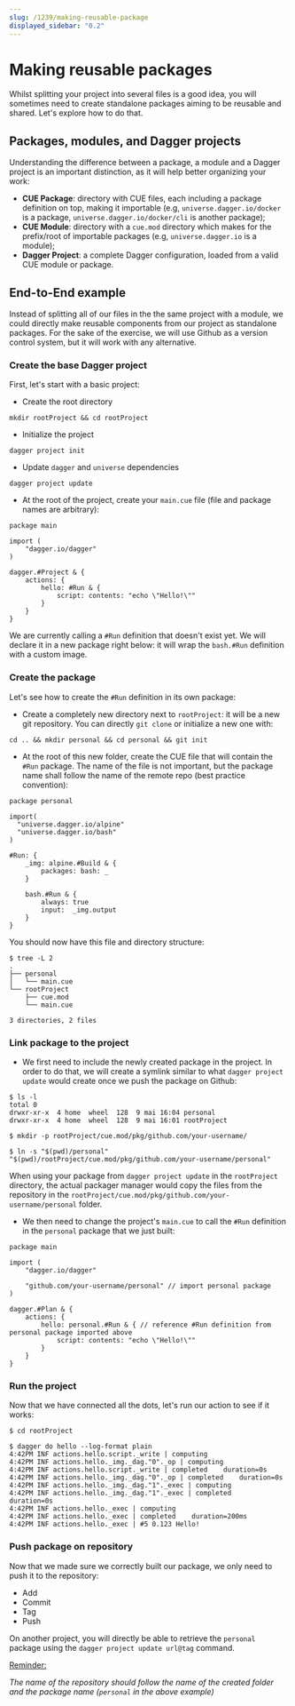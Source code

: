 ```yaml
---
slug: /1239/making-reusable-package
displayed_sidebar: "0.2"
---
```


# Making reusable packages

Whilst splitting your project into several files is a good idea, you will sometimes need to create standalone packages aiming to be reusable and shared. Let's explore how to do that.

## Packages, modules, and Dagger projects

Understanding the difference between a package, a module and a Dagger project is an important distinction, as it will help better organizing your work:

- **CUE Package**: directory with CUE files, each including a package definition on top, making it importable (e.g, `universe.dagger.io/docker` is a package, `universe.dagger.io/docker/cli` is another package);
- **CUE Module**: directory with a `cue.mod` directory which makes for the prefix/root of importable packages (e.g, `universe.dagger.io` is a module);
- **Dagger Project**: a complete Dagger configuration, loaded from a valid CUE module or package.

## End-to-End example

Instead of splitting all of our files in the the same project with a module, we could directly make reusable components from our project as standalone packages. For the sake of the exercise, we will use Github as a version control system, but it will work with any alternative.

### Create the base Dagger project

First, let's start with a basic project:

- Create the root directory

```console
mkdir rootProject && cd rootProject
```

- Initialize the project

```console
dagger project init
```

- Update `dagger` and `universe` dependencies

```console
dagger project update
```

- At the root of the project, create your `main.cue` file (file and package names are arbitrary):

```cue title="rootProject/main.cue"
package main

import (
    "dagger.io/dagger"
)

dagger.#Project & {
    actions: {
        hello: #Run & {
            script: contents: "echo \"Hello!\""
        }
    }
}
```

We are currently calling a `#Run` definition that doesn't exist yet. We will declare it in a new package right below: it will wrap the `bash.#Run` definition with a custom image.

### Create the package

Let's see how to create the `#Run` definition in its own package:

- Create a completely new directory next to `rootProject`: it will be a new git repository.
You can directly `git clone` or initialize a new one with:

```console
cd .. && mkdir personal && cd personal && git init
```

- At the root of this new folder, create the CUE file that will contain the `#Run` package. The name of the file is not important, but the package name shall follow the name of the remote repo (best practice convention):

```cue title=personal/main.cue
package personal

import(
  "universe.dagger.io/alpine"
  "universe.dagger.io/bash"
)

#Run: {
    _img: alpine.#Build & {
        packages: bash: _
    }

    bash.#Run & {
        always: true
        input:  _img.output
    }
}
```

You should now have this file and directory structure:

```console
$ tree -L 2
.
├── personal
│   └── main.cue
└── rootProject
    ├── cue.mod
    └── main.cue

3 directories, 2 files
```

### Link package to the project

- We first need to include the newly created package in the project. In order to do that, we will create a symlink similar to what `dagger project update` would create once we push the package on Github:

```console
$ ls -l
total 0
drwxr-xr-x  4 home  wheel  128  9 mai 16:04 personal
drwxr-xr-x  4 home  wheel  128  9 mai 16:01 rootProject

$ mkdir -p rootProject/cue.mod/pkg/github.com/your-username/

$ ln -s "$(pwd)/personal" "$(pwd)/rootProject/cue.mod/pkg/github.com/your-username/personal"
```

When using your package from `dagger project update` in the `rootProject` directory, the actual packager manager would copy the files from the repository in the `rootProject/cue.mod/pkg/github.com/your-username/personal` folder.

- We then need to change the project's `main.cue` to call the `#Run` definition in the `personal` package that we just built:

```cue title="rootProject/main.cue"
package main

import (
    "dagger.io/dagger"

    "github.com/your-username/personal" // import personal package
)

dagger.#Plan & {
    actions: {
        hello: personal.#Run & { // reference #Run definition from personal package imported above
            script: contents: "echo \"Hello!\""
        }
    }
}
```

### Run the project

Now that we have connected all the dots, let's run our action to see if it works:

```console
$ cd rootProject

$ dagger do hello --log-format plain
4:42PM INF actions.hello.script._write | computing
4:42PM INF actions.hello._img._dag."0"._op | computing
4:42PM INF actions.hello.script._write | completed    duration=0s
4:42PM INF actions.hello._img._dag."0"._op | completed    duration=0s
4:42PM INF actions.hello._img._dag."1"._exec | computing
4:42PM INF actions.hello._img._dag."1"._exec | completed    duration=0s
4:42PM INF actions.hello._exec | computing
4:42PM INF actions.hello._exec | completed    duration=200ms
4:42PM INF actions.hello._exec | #5 0.123 Hello!
```

### Push package on repository

Now that we made sure we correctly built our package, we only need to push it to the repository:

- Add
- Commit
- Tag
- Push

On another project, you will directly be able to retrieve the `personal` package using the `dagger project update url@tag` command.

<u>Reminder:</u>

*The name of the repository should follow the name of the created folder and the package name (`personal` in the above example)*
